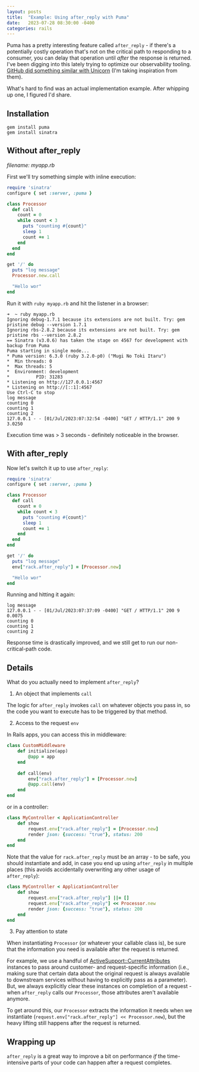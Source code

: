 ```yaml
---
layout: posts
title:  "Example: Using after_reply with Puma"
date:   2023-07-28 08:30:00 -0400
categories: rails
---
```


Puma has a pretty interesting feature called `after_reply` - if there's a potentially costly operation that's not on the critical path to responding to a consumer, you can delay that operation until _after_ the response is returned. I've been digging into this lately trying to optimize our observability tooling. [GitHub did something similar with Unicorn](https://github.blog/2022-04-11-performance-at-github-deferring-stats-with-rack-after_reply/) (I'm taking inspiration from them).

What's hard to find was an actual implementation example. After whipping up one, I figured I'd share.

## Installation

```
gem install puma
gem install sinatra
```

## Without after_reply

_filename: myapp.rb_

First we'll try something simple with inline execution:

```rb
require 'sinatra'
configure { set :server, :puma }

class Processor
  def call
    count = 0
    while count < 3
      puts "counting #{count}"
      sleep 1
      count += 1
    end
  end
end

get '/' do
  puts "log message"
  Processor.new.call

  "Hello wor"
end
```

Run it with `ruby myapp.rb` and hit the listener in a browser:

```
➜  ~ ruby myapp.rb
Ignoring debug-1.7.1 because its extensions are not built. Try: gem pristine debug --version 1.7.1
Ignoring rbs-2.8.2 because its extensions are not built. Try: gem pristine rbs --version 2.8.2
== Sinatra (v3.0.6) has taken the stage on 4567 for development with backup from Puma
Puma starting in single mode...
* Puma version: 6.3.0 (ruby 3.2.0-p0) ("Mugi No Toki Itaru")
*  Min threads: 0
*  Max threads: 5
*  Environment: development
*          PID: 31283
* Listening on http://127.0.0.1:4567
* Listening on http://[::1]:4567
Use Ctrl-C to stop
log message
counting 0
counting 1
counting 2
127.0.0.1 - - [01/Jul/2023:07:32:54 -0400] "GET / HTTP/1.1" 200 9 3.0250
```

Execution time was > 3 seconds - definitely noticeable in the browser. 

## With after_reply

Now let's switch it up to use `after_reply`:

```rb
require 'sinatra'
configure { set :server, :puma }

class Processor
  def call
    count = 0
    while count < 3
      puts "counting #{count}"
      sleep 1
      count += 1
    end
  end
end

get '/' do
  puts "log message"
  env["rack.after_reply"] = [Processor.new]

  "Hello wor"
end
```

Running and hitting it again:

```
log message
127.0.0.1 - - [01/Jul/2023:07:37:09 -0400] "GET / HTTP/1.1" 200 9 0.0075
counting 0
counting 1
counting 2
```

Response time is drastically improved, and we still get to run our non-critical-path code.

## Details

What do you actually need to implement `after_reply`? 

1. An object that implements `call`

The logic for `after_reply` invokes `call` on whatever objects you pass in, so the code you want to execute has to be triggered by that method.

2. Access to the request `env`

In Rails apps, you can access this in middleware:

```rb
class CustomMiddleware
    def initialize(app)
        @app = app
    end
    
    def call(env)
        env["rack.after_reply"] = [Processor.new]
        @app.call(env)
    end
end
```

or in a controller:

```rb
class MyController < ApplicationController
    def show
        request.env["rack.after_reply"] = [Processor.new]
        render json: {success: "true"}, status: 200
    end
end
```

Note that the value for `rack.after_reply` must be an array - to be safe, you should instantiate and add, in case you end up using `after_reply` in multiple places (this avoids accidentally overwriting any other usage of `after_reply`):

```rb
class MyController < ApplicationController
    def show
        request.env["rack.after_reply"] ||= []
        request.env["rack.after_reply"] << Processor.new
        render json: {success: "true"}, status: 200
    end
end
```

3. Pay attention to state

When instantiating `Processor` (or whatever your callable class is), be sure that the information you need is available after the request is returned.

For example, we use a handful of [ActiveSupport::CurrentAttributes](https://api.rubyonrails.org/classes/ActiveSupport/CurrentAttributes.html) instances to pass around customer- and request-specific information (i.e., making sure that certain data about the original request is always available to downstream services without having to explicitly pass as a parameter). But, we always explicitly clear these instances on completion of a request - when `after_reply` calls our `Processor`, those attributes aren't available anymore. 

To get around this, our `Processor` extracts the information it needs when we instantiate (`request.env["rack.after_reply"] << Processor.new`), but the heavy lifting still happens after the request is returned.

## Wrapping up

`after_reply` is a great way to improve a bit on performance _if_ the time-intensive parts of your code can happen after a request completes. 
